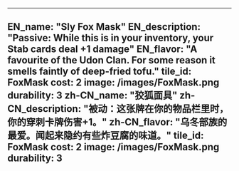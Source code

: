 ---

EN_name: "Sly Fox Mask"
EN_description: "Passive: While this is in your inventory, your Stab cards deal +1 damage"
EN_flavor: "A favourite of the Udon Clan. For some reason it smells faintly of deep-fried tofu."
tile_id: FoxMask
cost: 2
image: /images/FoxMask.png
durability: 3
zh-CN_name: "狡狐面具"
zh-CN_description: "被动：这张牌在你的物品栏里时，你的穿刺卡牌伤害+1。"
zh-CN_flavor: "乌冬部族的最爱。闻起来隐约有些炸豆腐的味道。"
tile_id: FoxMask
cost: 2
image: /images/FoxMask.png
durability: 3
---